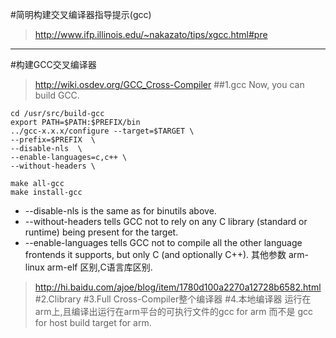 #简明构建交叉编译器指导提示(gcc)
>http://www.ifp.illinois.edu/~nakazato/tips/xgcc.html#pre




****
#构建GCC交叉编译器
>http://wiki.osdev.org/GCC_Cross-Compiler
##1.gcc
Now, you can build GCC.

	cd /usr/src/build-gcc
	export PATH=$PATH:$PREFIX/bin
	../gcc-x.x.x/configure --target=$TARGET \ 
	--prefix=$PREFIX  \
	--disable-nls  \
	--enable-languages=c,c++ \
	--without-headers \

	make all-gcc
	make install-gcc
* --disable-nls is the same as for binutils above.
* --without-headers tells GCC not to rely on any C library (standard or runtime) being present for the target.
* --enable-languages tells GCC not to compile all the other language frontends it supports, but only C (and optionally C++).
其他参数
arm-linux arm-elf 区别,C语言库区别.
>http://hi.baidu.com/ajoe/blog/item/1780d100a2270a12728b6582.html
#2.Clibrary
#3.Full Cross-Compiler整个编译器
#4.本地编译器
运行在arm上,且编译出运行在arm平台的可执行文件的gcc for arm 而不是 gcc for host build target for arm.
